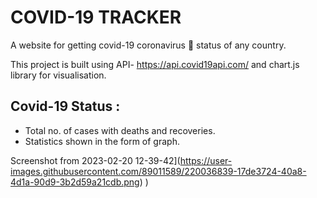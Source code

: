 # COVID-19 TRACKER

 A website for getting covid-19 coronavirus 👾 status of any country.
 
 This project is built using API- https://api.covid19api.com/ and chart.js library for visualisation.


## Covid-19 Status :
  - Total no. of cases with deaths and recoveries.
  - Statistics shown in the form of graph.


Screenshot from 2023-02-20 12-39-42](https://user-images.githubusercontent.com/89011589/220036839-17de3724-40a8-4d1a-90d9-3b2d59a21cdb.png)
)
